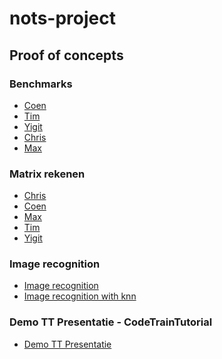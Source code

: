 # nots-project

## Proof of concepts
### Benchmarks
* [Coen](Proof%20of%20concepts/Benchmark/Coen%20(TensorFlowJS))
* [Tim](Proof%20of%20concepts/Benchmark/Tim%20(TensorFlowJS))
* [Yigit](Proof%20of%20concepts/Benchmark/Yigit%20(PyTorch))
* [Chris](Benchmark%20Website/benchmark-app/src/components/VanillaJS.js%20(VanillaJS))
* [Max](Proof%20of%20concepts/Benchmark/Max%20(ML.Net)/BenchmarkMLNet)

### Matrix rekenen
* [Chris](Proof%20of%20concepts/Matrix%20Calculations/Chris)
* [Coen](Proof%20of%20concepts/Matrix%20Calculations/Coen)
* [Max](Proof%20of%20concepts/Matrix%20Calculations/Max)
* [Tim](Proof%20of%20concepts/Matrix%20Calculations/Tim)
* [Yigit](Proof%20of%20concepts/Matrix%20Calculations/Yigit)

### Image recognition
* [Image recognition](Proof%20of%20concepts/Image%20recognition)
* [Image recognition with knn](Proof%20of%20concepts/Image%20recognition%20with%20knn)

### Demo TT Presentatie - CodeTrainTutorial
* [Demo TT Presentatie](Proof%20of%20concepts/Demo%20TT%20Presentatie%20-%20CodeTrainTutorial)
